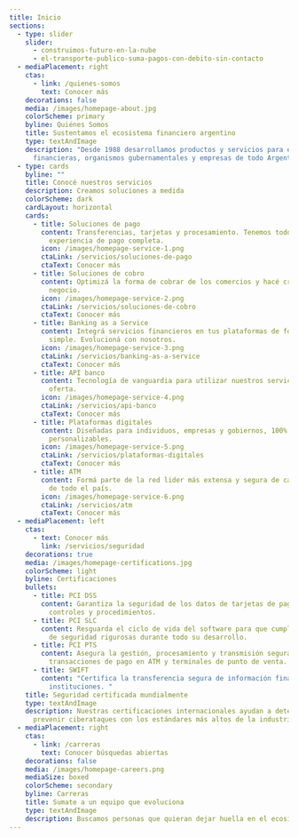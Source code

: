 ```yaml
---
title: Inicio
sections:
  - type: slider
    slider:
      - construimos-futuro-en-la-nube
      - el-transporte-publico-suma-pagos-con-debito-sin-contacto
  - mediaPlacement: right
    ctas:
      - link: /quienes-somos
        text: Conocer más
    decorations: false
    media: /images/homepage-about.jpg
    colorScheme: primary
    byline: Quiénes Somos
    title: Sustentamos el ecosistema financiero argentino
    type: textAndImage
    description: "Desde 1988 desarrollamos productos y servicios para entidades
      financieras, organismos gubernamentales y empresas de todo Argentina. "
  - type: cards
    byline: ""
    title: Conocé nuestros servicios
    description: Creamos soluciones a medida
    colorScheme: dark
    cardLayout: horizontal
    cards:
      - title: Soluciones de pago
        content: Transferencias, tarjetas y procesamiento. Tenemos todo para una
          experiencia de pago completa.
        icon: /images/homepage-service-1.png
        ctaLink: /servicios/soluciones-de-pago
        ctaText: Conocer más
      - title: Soluciones de cobro
        content: Optimizá la forma de cobrar de los comercios y hacé crecer cada
          negocio.
        icon: /images/homepage-service-2.png
        ctaLink: /servicios/soluciones-de-cobro
        ctaText: Conocer más
      - title: Banking as a Service
        content: Integrá servicios financieros en tus plataformas de forma rápida y
          simple. Evolucioná con nosotros.
        icon: /images/homepage-service-3.png
        ctaLink: /servicios/banking-as-a-service
        ctaText: Conocer más
      - title: API banco
        content: Tecnología de vanguardia para utilizar nuestros servicios y ampliar la
          oferta.
        icon: /images/homepage-service-4.png
        ctaLink: /servicios/api-banco
        ctaText: Conocer más
      - title: Plataformas digitales
        content: Diseñadas para individuos, empresas y gobiernos, 100% integrables y
          personalizables.
        icon: /images/homepage-service-5.png
        ctaLink: /servicios/plataformas-digitales
        ctaText: Conocer más
      - title: ATM
        content: Formá parte de la red lider más extensa y segura de cajeros automáticos
          de todo el país.
        icon: /images/homepage-service-6.png
        ctaLink: /servicios/atm
        ctaText: Conocer más
  - mediaPlacement: left
    ctas:
      - text: Conocer más
        link: /servicios/seguridad
    decorations: true
    media: /images/homepage-certifications.jpg
    colorScheme: light
    byline: Certificaciones
    bullets:
      - title: PCI DSS
        content: Garantiza la seguridad de los datos de tarjetas de pago con estrictos
          controles y procedimientos.
      - title: PCI SLC
        content: Resguarda el ciclo de vida del software para que cumpla con prácticas
          de seguridad rigurosas durante todo su desarrollo.
      - title: PCI PTS
        content: Asegura la gestión, procesamiento y transmisión segura del PIN en
          transacciones de pago en ATM y terminales de punto de venta.
      - title: SWIFT
        content: "Certifica la transferencia segura de información financiera entre
          instituciones. "
    title: Seguridad certificada mundialmente
    type: textAndImage
    description: Nuestras certificaciones internacionales ayudan a detectar y
      prevenir ciberataques con los estándares más altos de la industria.
  - mediaPlacement: right
    ctas:
      - link: /carreras
        text: Conocer búsquedas abiertas
    decorations: false
    media: /images/homepage-careers.png
    mediaSize: boxed
    colorScheme: secondary
    byline: Carreras
    title: Sumate a un equipo que evoluciona
    type: textAndImage
    description: B﻿uscamos personas que quieran dejar huella en el ecosistema financiero.
---
```

